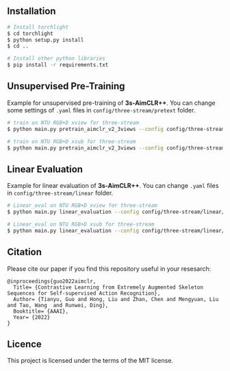 ## Installation
  ```bash
# Install torchlight
$ cd torchlight
$ python setup.py install
$ cd ..
  
# Install other python libraries
$ pip install -r requirements.txt
  ```

## Unsupervised Pre-Training

Example for unsupervised pre-training of **3s-AimCLR++**. You can change some settings of `.yaml` files in `config/three-stream/pretext` folder.
```bash
# train on NTU RGB+D xview for three-stream
$ python main.py pretrain_aimclr_v2_3views --config config/three-stream/pretext/pretext_aimclr_v2_3views_ntu60_xview.yaml

# train on NTU RGB+D xsub for three-stream
$ python main.py pretrain_aimclr_v2_3views --config config/three-stream/pretext/pretext_aimclr_v2_3views_ntu60_xsub.yaml
```

## Linear Evaluation

Example for linear evaluation of **3s-AimCLR++**. You can change `.yaml` files in `config/three-stream/linear` folder.
```bash
# Linear_eval on NTU RGB+D xview for three-stream
$ python main.py linear_evaluation --config config/three-stream/linear/linear_eval_aimclr_v2_3views_ntu60_xview.yaml

# Linear_eval on NTU RGB+D xsub for three-stream
$ python main.py linear_evaluation --config config/three-stream/linear/linear_eval_aimclr_v2_3views_ntu60_xsub.yaml
```


## Citation
Please cite our paper if you find this repository useful in your resesarch:

```
@inproceedings{guo2022aimclr,
  Title= {Contrastive Learning from Extremely Augmented Skeleton Sequences for Self-supervised Action Recognition},
  Author= {Tianyu, Guo and Hong, Liu and Zhan, Chen and Mengyuan, Liu and Tao, Wang  and Runwei, Ding},
  Booktitle= {AAAI},
  Year= {2022}
}
```

## Licence

This project is licensed under the terms of the MIT license.
